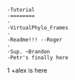 	-Tutorial
	-========
	-
	-VirtualPhylo_Frames
	-
	-Readme!!! --Roger
	-
	-Sup. ~Brandon
	-Petr's finally here
1	+alex is here
